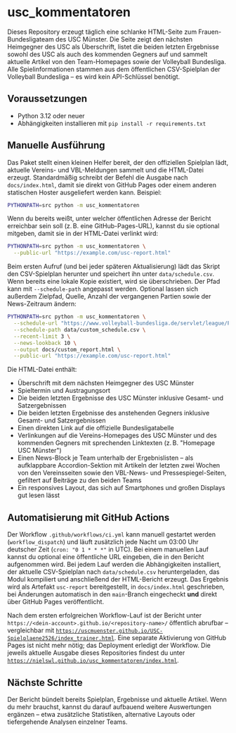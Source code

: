 # usc_kommentatoren

Dieses Repository erzeugt täglich eine schlanke HTML-Seite zum Frauen-Bundesligateam des USC Münster. Die Seite zeigt den
nächsten Heimgegner des USC als Überschrift, listet die beiden letzten Ergebnisse sowohl des USC als auch des kommenden Gegners
auf und sammelt aktuelle Artikel von den Team-Homepages sowie der Volleyball Bundesliga. Alle Spielinformationen stammen aus dem
öffentlichen CSV-Spielplan der Volleyball Bundesliga – es wird kein API-Schlüssel benötigt.

## Voraussetzungen

* Python 3.12 oder neuer
* Abhängigkeiten installieren mit `pip install -r requirements.txt`

## Manuelle Ausführung

Das Paket stellt einen kleinen Helfer bereit, der den offiziellen Spielplan lädt, aktuelle Vereins- und VBL-Meldungen sammelt
und die HTML-Datei erzeugt. Standardmäßig schreibt der Befehl die Ausgabe nach `docs/index.html`, damit sie direkt von GitHub
Pages oder einem anderen statischen Hoster ausgeliefert werden kann. Beispiel:

```bash
PYTHONPATH=src python -m usc_kommentatoren
```

Wenn du bereits weißt, unter welcher öffentlichen Adresse der Bericht erreichbar sein soll (z. B. eine GitHub-Pages-URL),
kannst du sie optional mitgeben, damit sie in der HTML-Datei verlinkt wird:

```bash
PYTHONPATH=src python -m usc_kommentatoren \
  --public-url "https://example.com/usc-report.html"
```

Beim ersten Aufruf (und bei jeder späteren Aktualisierung) lädt das Skript den CSV-Spielplan herunter und speichert ihn unter
`data/schedule.csv`. Wenn bereits eine lokale Kopie existiert, wird sie überschrieben. Der Pfad kann mit `--schedule-path`
angepasst werden. Optional lassen sich außerdem Zielpfad, Quelle, Anzahl der vergangenen Partien sowie der News-Zeitraum ändern:

```bash
PYTHONPATH=src python -m usc_kommentatoren \
  --schedule-url "https://www.volleyball-bundesliga.de/servlet/league/PlayingScheduleCsvExport?matchSeriesId=776311171" \
  --schedule-path data/custom_schedule.csv \
  --recent-limit 3 \
  --news-lookback 10 \
  --output docs/custom_report.html \
  --public-url "https://example.com/usc-report.html"
```

Die HTML-Datei enthält:

* Überschrift mit dem nächsten Heimgegner des USC Münster
* Spieltermin und Austragungsort
* Die beiden letzten Ergebnisse des USC Münster inklusive Gesamt- und Satzergebnissen
* Die beiden letzten Ergebnisse des anstehenden Gegners inklusive Gesamt- und Satzergebnissen
* Einen direkten Link auf die offizielle Bundesligatabelle
* Verlinkungen auf die Vereins-Homepages des USC Münster und des kommenden Gegners mit sprechenden Linktexten (z. B. "Homepage USC Münster")
* Einen News-Block je Team unterhalb der Ergebnislisten – als aufklappbare Accordion-Sektion mit Artikeln der letzten zwei Wochen von den Vereinsseiten sowie den VBL-News- und Pressespiegel-Seiten, gefiltert auf Beiträge zu den beiden Teams
* Ein responsives Layout, das sich auf Smartphones und großen Displays gut lesen lässt

## Automatisierung mit GitHub Actions

Der Workflow `.github/workflows/ci.yml` kann manuell gestartet werden (`workflow_dispatch`) und läuft zusätzlich jede Nacht um
03:00 Uhr deutscher Zeit (`cron: "0 1 * * *"` in UTC). Bei einem manuellen Lauf kannst du optional eine öffentliche URL
eingeben, die in den Bericht aufgenommen wird. Bei jedem Lauf werden die Abhängigkeiten installiert, der aktuelle
CSV-Spielplan nach `data/schedule.csv` heruntergeladen, das Modul kompiliert und anschließend der HTML-Bericht erzeugt. Das
Ergebnis wird als Artefakt `usc-report` bereitgestellt, in `docs/index.html` geschrieben, bei Änderungen automatisch in den
`main`-Branch eingecheckt **und** direkt über GitHub Pages veröffentlicht.

Nach dem ersten erfolgreichen Workflow-Lauf ist der Bericht unter
`https://<dein-account>.github.io/<repository-name>/` öffentlich abrufbar – vergleichbar mit
[`https://uscmuenster.github.io/USC-Spielplaene2526/index_trainer.html`](https://uscmuenster.github.io/USC-Spielplaene2526/index_trainer.html). Eine separate Aktivierung von GitHub Pages ist nicht mehr nötig; das Deployment erledigt der Workflow. Die jeweils aktuelle Ausgabe dieses Repositories findest du unter
[`https://nielswl.github.io/usc_kommentatoren/index.html`](https://nielswl.github.io/usc_kommentatoren/index.html).

## Nächste Schritte

Der Bericht bündelt bereits Spielplan, Ergebnisse und aktuelle Artikel. Wenn du mehr brauchst, kannst du darauf aufbauend
weitere Auswertungen ergänzen – etwa zusätzliche Statistiken, alternative Layouts oder tiefergehende Analysen einzelner Teams.

